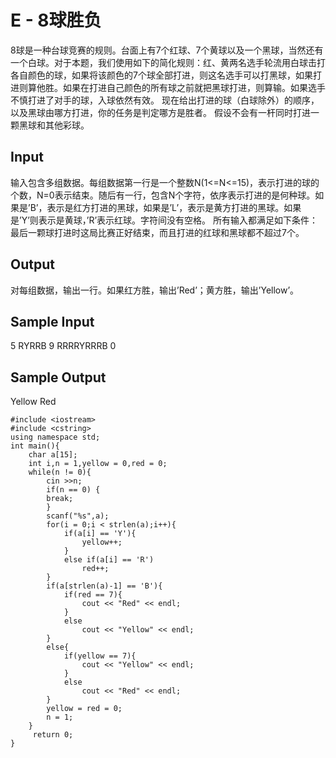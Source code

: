 # E - 8球胜负 
8球是一种台球竞赛的规则。台面上有7个红球、7个黄球以及一个黑球，当然还有一个白球。对于本题，我们使用如下的简化规则：红、黄两名选手轮流用白球击打各自颜色的球，如果将该颜色的7个球全部打进，则这名选手可以打黑球，如果打进则算他胜。如果在打进自己颜色的所有球之前就把黑球打进，则算输。如果选手不慎打进了对手的球，入球依然有效。 
现在给出打进的球（白球除外）的顺序，以及黑球由哪方打进，你的任务是判定哪方是胜者。 
假设不会有一杆同时打进一颗黑球和其他彩球。 

## Input
输入包含多组数据。每组数据第一行是一个整数N(1<=N<=15)，表示打进的球的个数，N=0表示结束。随后有一行，包含N个字符，依序表示打进的是何种球。如果是’B’，表示是红方打进的黑球，如果是’L’，表示是黄方打进的黑球。如果是’Y’则表示是黄球，’R’表示红球。字符间没有空格。 
所有输入都满足如下条件：最后一颗球打进时这局比赛正好结束，而且打进的红球和黑球都不超过7个。 
## Output
对每组数据，输出一行。如果红方胜，输出’Red’；黄方胜，输出’Yellow’。
## Sample Input
5
RYRRB
9
RRRRYRRRB 
0
## Sample Output
Yellow
Red
```
#include <iostream>
#include <cstring>
using namespace std;
int main(){
	char a[15];
	int i,n = 1,yellow = 0,red = 0;
	while(n != 0){
		cin >>n;
		if(n == 0) {
		break;
		}
		scanf("%s",a);
		for(i = 0;i < strlen(a);i++){
			if(a[i] == 'Y'){
				yellow++;
			}
			else if(a[i] == 'R')
				red++;
		}
		if(a[strlen(a)-1] == 'B'){
			if(red == 7){
				cout << "Red" << endl;
			}
			else
				cout << "Yellow" << endl;
		}
		else{
			if(yellow == 7){
				cout << "Yellow" << endl;
			} 
			else
				cout << "Red" << endl;
		}
		yellow = red = 0;
		n = 1;
	} 
	 return 0;
} 
```
